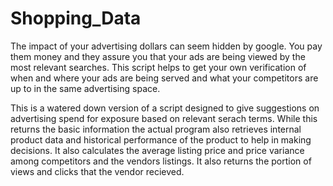 # Shopping_Data
The impact of your advertising dollars can seem hidden by google. You pay them money and they assure you that your ads are being viewed by the most relevant searches. This script helps to get your own verification of when and where your ads are being served and what your competitors are up to in the same advertising space.

This is a watered down version of a script designed to give suggestions on advertising spend for exposure based on relevant serach terms.
While this returns the basic information the actual program also retrieves internal product data and historical performance of the product to help in making decisions. It also calculates the average listing price and price variance among competitors and the vendors listings. It also returns the portion of views and clicks that the vendor recieved.

